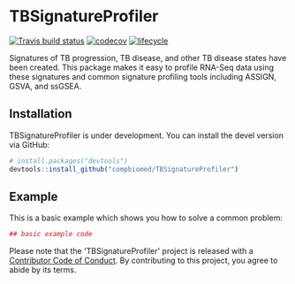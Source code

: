 # TBSignatureProfiler

[![Travis build status](https://travis-ci.org/compbiomed/TBSignatureProfiler.svg?branch=master)](https://travis-ci.org/compbiomed/TBSignatureProfiler)
[![codecov](https://codecov.io/gh/compbiomed/TBSignatureProfiler/branch/master/graph/badge.svg)](https://codecov.io/gh/compbiomed/TBSignatureProfiler)
[![lifecycle](https://img.shields.io/badge/lifecycle-experimental-orange.svg)](https://www.tidyverse.org/lifecycle/#experimental)

Signatures of TB progression, TB disease, and other TB disease
states have been created. This package makes it easy to profile RNA-Seq data
using these signatures and common signature profiling tools including
ASSIGN, GSVA, and ssGSEA.

## Installation

TBSignatureProfiler is under development. You can install the devel version via
GitHub:

``` r
# install.packages("devtools")
devtools::install_github("compbiomed/TBSignatureProfiler")
```

## Example

This is a basic example which shows you how to solve a common problem:

``` r
## basic example code
```

Please note that the 'TBSignatureProfiler' project is released with a
[Contributor Code of Conduct](CODE_OF_CONDUCT.md). By contributing to this
project, you agree to abide by its terms.
